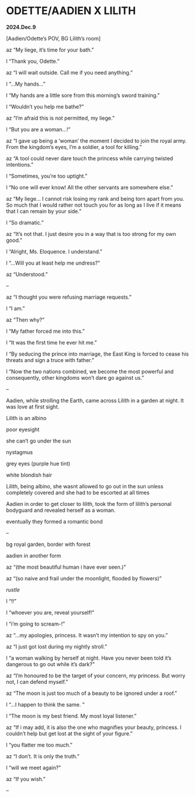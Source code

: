 # ODETTE/AADIEN X LILITH

**2024.Dec.9**

[Aadien/Odette’s POV, BG Lilith’s room]

az “My liege, it’s time for your bath.”

l “Thank you, Odette.”

az “I will wait outside. Call me if you need anything.”

l “...My hands…”

l “My hands are a little sore from this morning’s sword training.”

l “Wouldn’t you help me bathe?”

az “I’m afraid this is not permitted, my liege.”

l “But you are a woman…!”

az “I gave up being a ‘woman’ the moment I decided to join the royal army. From the kingdom’s eyes, I’m a soldier, a tool for killing.”

az  “A tool could never dare touch the princess while carrying twisted intentions.”

l “Sometimes, you’re too uptight.”

l “No one will ever know! All the other servants are somewhere else.”

az “My liege… I cannot risk losing my rank and being torn apart from you. So much that I would rather not touch you for as long as I live if it means that I can remain by your side.”

l “So dramatic.”

az “It’s not that. I just desire you in a way that is too strong for my own good.”

l “Alright, Ms. Eloquence. I understand.”

l “...Will you at least help me undress?”

az “Understood.”





–

az “I thought you were refusing marriage requests.”

l “I am.”

az “Then why?”

l “My father forced me into this.”

l “It was the first time he ever hit me.”

l “By seducing the prince into marriage, the East King is forced to cease his threats and sign a truce with father.”

l “Now the two nations combined, we become the most powerful and consequently, other kingdoms won’t dare go against us.”


–


Aadien, while strolling the Earth, came across Lilith in a garden at night. It was love at first sight.

Lilith is an albino 

poor eyesight

she can’t go under the sun 

nystagmus

grey eyes (purple hue tint)

white blondish hair

Lilith, being albino, she wasnt allowed to go out in the sun unless completely covered and she had to be escorted at all times

Aadien in order to get closer to lilith, took the form of lilith’s personal bodyguard and revealed herself as a woman.

eventually they formed a romantic bond



–

bg royal garden, border with forest

aadien in another form


az “(the most beautiful human i have ever seen.)”

az “(so naive and frail under the moonlight, flooded by flowers)”

*rustle*

l “!!”

l “whoever you are, reveal yourself!”

l “i’m going to scream-!”

az “...my apologies, princess. It wasn’t my intention to spy on you.”

az “I just got lost during my nightly stroll.”

l “a woman walking by herself at night. Have you never been told it’s dangerous to go out while it’s dark?”

az “I’m honoured to be the target of your concern, my princess. But worry not, I can defend myself.”

az “The moon is just too much of a beauty to be ignored under a roof.”

l “...I happen to think the same. ”

l “The moon is my best friend. My most loyal listener.”

az “If i may add, it is also the one who magnifies your beauty, princess. I couldn’t help but get lost at the sight of your figure.”

l “you flatter me too much.”

az “I don’t. It is only the truth.”


l “will we meet again?”

az “If you wish.”

–
